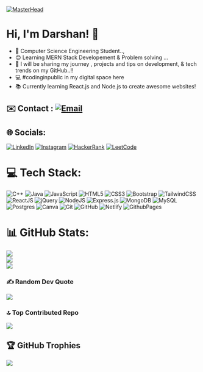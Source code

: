 [![MasterHead](https://media.licdn.com/dms/image/D4D12AQHbRrXAR1JdAw/article-cover_image-shrink_720_1280/0/1709675654334?e=2147483647&v=beta&t=HLqMwivA2ek7tE1Nr_BAcWRzTDjgArKHkBodsMttYCc)](https://Darshan.io)



## <h1>Hi, I'm Darshan! 👋</h1>
- 🚀 Computer Science Engineering Student..,</br>
- 😊 Learning MERN Stack Developement & Problem solving ...</br>
- 🎥 I will be sharing my journey , projects and tips on development, & tech trends on my GitHub..!!</br>
- 💻 #codinginpublic in my digital space here</br>
- 📚 Currently learning React.js and Node.js to create awesome websites!</br>



## ✉️ Contact : [![Email](https://img.shields.io/badge/Email-darshand4802@gmail.com-%23333B)](mailto:darshand4802@gmail.com)

## 🌐 Socials:

 [![LinkedIn](https://img.shields.io/badge/LinkedIn-%230077B5.svg?logo=linkedin&logoColor=white)](https://www.linkedin.com/in/d-darshan-36077327a/) [![Instagram](https://img.shields.io/badge/Instagram-%23E4405F.svg?logo=Instagram&logoColor=white)](https://instagram.com/d.darshan_02) [![HackerRank](https://img.shields.io/badge/HackerRank-%232EC866.svg?logo=HackerRank&logoColor=white)](https://www.hackerrank.com/profile/darshand4802) [![LeetCode](https://img.shields.io/badge/LeetCode-%23FFA116.svg?logo=LeetCode&logoColor=white)](https://leetcode.com/u/darshand433/) 










# 💻 Tech Stack:
 ![C++](https://img.shields.io/badge/c++-%2300599C.svg?style=for-the-badge&logo=c%2B%2B&logoColor=white) ![Java](https://img.shields.io/badge/java-%23ED8B00.svg?style=for-the-badge&logo=openjdk&logoColor=white)  ![JavaScript](https://img.shields.io/badge/javascript-%23323330.svg?style=for-the-badge&logo=javascript&logoColor=%23F7DF1E) ![HTML5](https://img.shields.io/badge/html5-%23E34F26.svg?style=for-the-badge&logo=html5&logoColor=white) ![CSS3](https://img.shields.io/badge/css3-%231572B6.svg?style=for-the-badge&logo=css3&logoColor=white) ![Bootstrap](https://img.shields.io/badge/bootstrap-%238511FA.svg?style=for-the-badge&logo=bootstrap&logoColor=white) ![TailwindCSS](https://img.shields.io/badge/tailwindcss-%2338B2AC.svg?style=for-the-badge&logo=tailwind-css&logoColor=white)  ![ReactJS](https://img.shields.io/badge/REACT.JS-61DAFB?style=for-the-badge&logo=react&logoColor=black)  ![jQuery](https://img.shields.io/badge/jquery-%230769AD.svg?style=for-the-badge&logo=jquery&logoColor=white) ![NodeJS](https://img.shields.io/badge/node.js-6DA55F?style=for-the-badge&logo=node.js&logoColor=white)  ![Express.js](https://img.shields.io/badge/express.js-%23404d59.svg?style=for-the-badge&logo=express&logoColor=%2361DAFB) ![MongoDB](https://img.shields.io/badge/MongoDB-%234ea94b.svg?style=for-the-badge&logo=mongodb&logoColor=white) ![MySQL](https://img.shields.io/badge/mysql-4479A1.svg?style=for-the-badge&logo=mysql&logoColor=white) ![Postgres](https://img.shields.io/badge/postgres-%23316192.svg?style=for-the-badge&logo=postgresql&logoColor=white) ![Canva](https://img.shields.io/badge/Canva-%2300C4CC.svg?style=for-the-badge&logo=Canva&logoColor=white) ![Git](https://img.shields.io/badge/git-%23F05033.svg?style=for-the-badge&logo=git&logoColor=white) ![GitHub](https://img.shields.io/badge/github-%23121011.svg?style=for-the-badge&logo=github&logoColor=white)  ![Netlify](https://img.shields.io/badge/netlify-%23000000.svg?style=for-the-badge&logo=netlify&logoColor=#00C7B7)    ![GithubPages](https://img.shields.io/badge/github%20pages-121013?style=for-the-badge&logo=github&logoColor=white)





# 📊 GitHub Stats:

![](https://github-readme-stats.vercel.app/api?username=Darshan0244&theme=dark&hide_border=false&include_all_commits=false&count_private=false)<br/>
![](https://github-readme-streak-stats.herokuapp.com/?user=Darshan0244&theme=dark&hide_border=false)<br/>
![](https://github-readme-stats.vercel.app/api/top-langs/?username=Darshan0244&theme=dark&hide_border=false&include_all_commits=false&count_private=false&layout=compact)

 ### ✍️ Random Dev Quote
![](https://quotes-github-readme.vercel.app/api?type=horizontal&theme=radical)

### 🔝 Top Contributed Repo
![](https://github-contributor-stats.vercel.app/api?username=Darshan0244&limit=5&theme=dark&combine_all_yearly_contributions=true)

## 🏆 GitHub Trophies
![](https://github-profile-trophy.vercel.app/?username=Darshan0244&theme=radical&no-frame=false&no-bg=true&margin-w=4)

